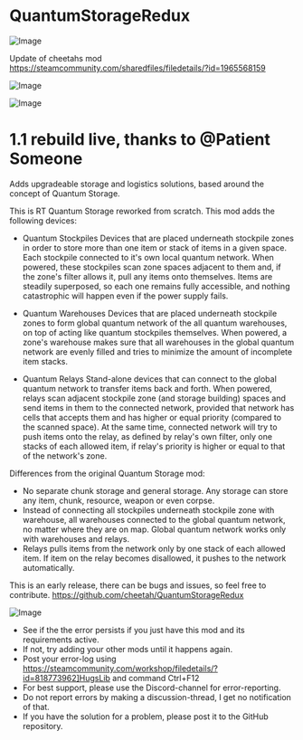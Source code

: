 # QuantumStorageRedux

![Image](https://i.imgur.com/buuPQel.png)

Update of cheetahs mod
https://steamcommunity.com/sharedfiles/filedetails/?id=1965568159

![Image](https://i.imgur.com/pufA0kM.png)

	
![Image](https://i.imgur.com/Z4GOv8H.png)

# 1.1 rebuild live, thanks to @Patient Someone


Adds upgradeable storage and logistics solutions, based around the concept of Quantum Storage.

This is RT Quantum Storage reworked from scratch. This mod adds the following devices:


- Quantum Stockpiles
Devices that are placed underneath stockpile zones in order to store more than one item or stack of items in a given space. Each stockpile connected to it's own local quantum network. When powered, these stockpiles scan zone spaces adjacent to them and, if the zone's filter allows it, pull any items onto themselves. Items are steadily superposed, so each one remains fully accessible, and nothing catastrophic will happen even if the power supply fails.

- Quantum Warehouses
Devices that are placed underneath stockpile zones to form global quantum network of the all quantum warehouses, on top of acting like quantum stockpiles themselves. When powered, a zone's warehouse makes sure that all warehouses in the global quantum network are evenly filled and tries to minimize the amount of incomplete item stacks.

- Quantum Relays
Stand-alone devices that can connect to the global quantum network to transfer items back and forth. When powered, relays scan adjacent stockpile zone (and storage building) spaces and send items in them to the connected network, provided that network has cells that accepts them and has higher or equal priority (compared to the scanned space). At the same time, connected network will try to push items onto the relay, as defined by relay's own filter, only one stacks of each allowed item, if relay's priority is higher or equal to that of the network's zone.



Differences from the original Quantum Storage mod:


-  No separate chunk storage and general storage. Any storage can store any item, chunk, resource, weapon or even corpse.
-  Instead of connecting all stockpiles underneath stockpile zone with warehouse, all warehouses connected to the global quantum network, no matter where they are on map. Global quantum network works only with warehouses and relays.
-  Relays pulls items from the network only by one stack of each allowed item. If item on the relay becomes disallowed, it pushes to the network automatically.



This is an early release, there can be bugs and issues, so feel free to contribute.
https://github.com/cheetah/QuantumStorageRedux

![Image](https://i.imgur.com/PwoNOj4.png)



-  See if the the error persists if you just have this mod and its requirements active.
-  If not, try adding your other mods until it happens again.
-  Post your error-log using https://steamcommunity.com/workshop/filedetails/?id=818773962]HugsLib and command Ctrl+F12
-  For best support, please use the Discord-channel for error-reporting.
-  Do not report errors by making a discussion-thread, I get no notification of that.
-  If you have the solution for a problem, please post it to the GitHub repository.


